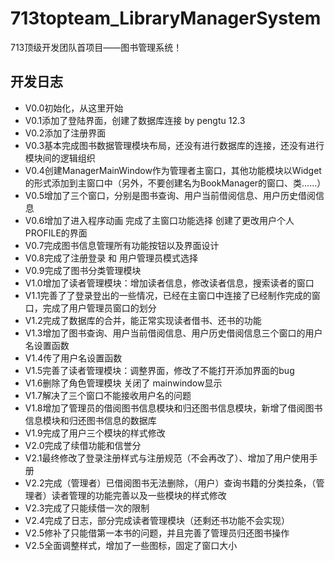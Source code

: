 # 713topteam_LibraryManagerSystem
713顶级开发团队首项目——图书管理系统！

## 开发日志
- V0.0初始化，从这里开始
- V0.1添加了登陆界面，创建了数据库连接 by pengtu 12.3
- V0.2添加了注册界面
- V0.3基本完成图书数据管理模块布局，还没有进行数据库的连接，还没有进行模块间的逻辑组织
- V0.4创建ManagerMainWindow作为管理者主窗口，其他功能模块以Widget的形式添加到主窗口中（另外，不要创建名为BookManager的窗口、类……）
- V0.5增加了三个窗口，分别是图书查询、用户当前借阅信息、用户历史借阅信息
- V0.6增加了进入程序动画 完成了主窗口功能选择 创建了更改用户个人PROFILE的界面
- V0.7完成图书信息管理所有功能按钮以及界面设计
- V0.8完成了注册登录 和 用户管理员模式选择
- V0.9完成了图书分类管理模块
- V1.0增加了读者管理模块：增加读者信息，修改读者信息，搜索读者的窗口
- V1.1完善了了登录登出的一些情况，已经在主窗口中连接了已经制作完成的窗口，完成了用户管理员窗口的划分
- V1.2完成了数据库的合并，能正常实现读者借书、还书的功能
- V1.3增加了图书查询、用户当前借阅信息、用户历史借阅信息三个窗口的用户名设置函数
- V1.4传了用户名设置函数
- V1.5完善了读者管理模块：调整界面，修改了不能打开添加界面的bug
- V1.6删除了角色管理模块 关闭了 mainwindow显示
- V1.7解决了三个窗口不能接收用户名的问题
- V1.8增加了管理员的借阅图书信息模块和归还图书信息模块，新增了借阅图书信息模块和归还图书信息的数据库
- V1.9完成了用户三个模块的样式修改
- V2.0完成了续借功能和信誉分
- V2.1最终修改了登录注册样式与注册规范（不会再改了）、增加了用户使用手册
- V2.2完成（管理者）已借阅图书无法删除，（用户）查询书籍的分类拉条，（管理者）读者管理的功能完善以及一些模块的样式修改
- V2.3完成了只能续借一次的限制
- V2.4完成了日志，部分完成读者管理模块（还剩还书功能不会实现）
- V2.5修补了只能借第一本书的问题，并且完善了管理员归还图书操作
- V2.5全面调整样式，增加了一些图标，固定了窗口大小
